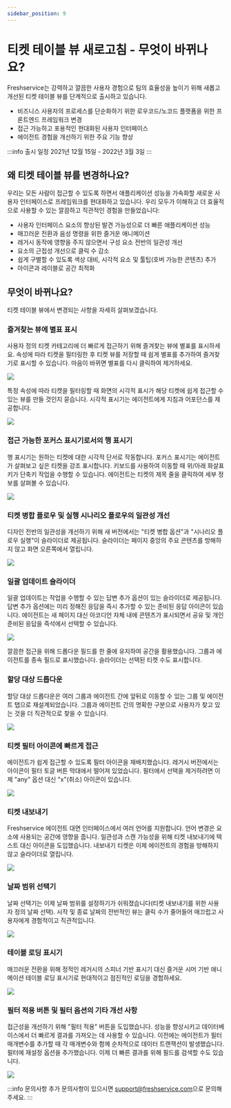 ```yaml
---
sidebar_position: 9
---
```


# 티켓 테이블 뷰 새로고침 - 무엇이 바뀌나요?

Freshservice는 강력하고 깔끔한 사용자 경험으로 팀의 효율성을 높이기 위해 새롭고 개선된 티켓 테이블 뷰를 단계적으로 출시하고 있습니다.

- 비즈니스 사용자의 프로세스를 단순화하기 위한 로우코드/노코드 플랫폼을 위한 프론트엔드 프레임워크 변경
- 접근 가능하고 포용적인 현대화된 사용자 인터페이스
- 에이전트 경험을 개선하기 위한 주요 기능 향상

:::info 출시 일정
2021년 12월 15일 - 2022년 3월 3일
:::

## 왜 티켓 테이블 뷰를 변경하나요?

우리는 모든 사람이 접근할 수 있도록 하면서 애플리케이션 성능을 가속화할 새로운 사용자 인터페이스로 프레임워크를 현대화하고 있습니다. 우리 모두가 이해하고 더 효율적으로 사용할 수 있는 깔끔하고 직관적인 경험을 만들었습니다:

- 사용자 인터페이스 요소의 향상된 발견 가능성으로 더 빠른 애플리케이션 성능
- 매끄러운 전환과 음성 명령을 위한 즐거운 애니메이션
- 레거시 동작에 영향을 주지 않으면서 구성 요소 전반의 일관성 개선
- 요소의 근접성 개선으로 클릭 수 감소
- 쉽게 구별할 수 있도록 색상 대비, 시각적 요소 및 툴팁(호버 가능한 콘텐츠) 추가
- 아이콘과 레이블로 공간 최적화

## 무엇이 바뀌나요?

티켓 테이블 뷰에서 변경되는 사항을 자세히 살펴보겠습니다.

### 즐겨찾는 뷰에 별표 표시

사용자 정의 티켓 카테고리에 더 빠르게 접근하기 위해 즐겨찾는 뷰에 별표를 표시하세요. 속성에 따라 티켓을 필터링한 후 티켓 뷰를 저장할 때 쉽게 별표를 추가하여 즐겨찾기로 표시할 수 있습니다. 마음이 바뀌면 별표를 다시 클릭하여 제거하세요.

<img src="https://s3.amazonaws.com/cdn.freshdesk.com/data/helpdesk/attachments/production/50004727326/original/dKyQo4Df4DFRVEf3GqxNE4SInQssifr9XQ.png?1644480066"  />

특정 속성에 따라 티켓을 필터링할 때 화면의 시각적 표시가 해당 티켓에 쉽게 접근할 수 있는 뷰를 만들 것인지 묻습니다. 시각적 표시기는 에이전트에게 지침과 어포던스를 제공합니다.

<img src="https://s3.amazonaws.com/cdn.freshdesk.com/data/helpdesk/attachments/production/50004728742/original/VL2_Y_5P4wVpGR9tQ_Fj13IQ7ATApYYf3w.png?1644488226"  />

### 접근 가능한 포커스 표시기로서의 행 표시기

행 표시기는 원하는 티켓에 대한 시각적 단서로 작동합니다. 포커스 표시기는 에이전트가 살펴보고 싶은 티켓을 강조 표시합니다. 키보드를 사용하여 이동할 때 위/아래 화살표 키가 단축키 작업을 수행할 수 있습니다. 에이전트는 티켓의 제목 줄을 클릭하여 세부 정보를 살펴볼 수 있습니다.

<img src="https://s3.amazonaws.com/cdn.freshdesk.com/data/helpdesk/attachments/production/50004728832/original/uq6-k9LCsE2R2Toa9fOYukaGWhzJXI94Og.png?1644488615"  />

### 티켓 병합 플로우 및 실행 시나리오 플로우의 일관성 개선

디자인 전반의 일관성을 개선하기 위해 새 버전에서는 "티켓 병합 옵션"과 "시나리오 플로우 실행"이 슬라이더로 제공됩니다. 슬라이더는 페이지 중앙의 주요 콘텐츠를 방해하지 않고 화면 오른쪽에서 열립니다.

<img src="https://s3.amazonaws.com/cdn.freshdesk.com/data/helpdesk/attachments/production/50004728896/original/r24YZU_2usNWK44Ki6DJaX4227743ACwQw.png?1644489142"  />

### 일괄 업데이트 슬라이더

일괄 업데이트는 작업을 수행할 수 있는 답변 추가 옵션이 있는 슬라이더로 제공됩니다. 답변 추가 옵션에는 미리 정해진 응답을 즉시 추가할 수 있는 준비된 응답 아이콘이 있습니다. 에이전트는 새 페이지 대신 아코디언 자체 내에 콘텐츠가 표시되면서 공유 및 개인 준비된 응답을 즉석에서 선택할 수 있습니다.

<img src="https://s3.amazonaws.com/cdn.freshdesk.com/data/helpdesk/attachments/production/50004728947/original/YAX19qfojfKjAgIdPHDDGJgg1HmufbNVGQ.png?1644489468"  />

깔끔한 접근을 위해 드롭다운 필드를 한 줄에 유지하여 공간을 활용했습니다. 그룹과 에이전트를 종속 필드로 표시했습니다. 슬라이더는 선택된 티켓 수도 표시합니다.

### 할당 대상 드롭다운

할당 대상 드롭다운은 여러 그룹과 에이전트 간에 앞뒤로 이동할 수 있는 그룹 및 에이전트 탭으로 재설계되었습니다. 그룹과 에이전트 간의 명확한 구분으로 사용자가 찾고 있는 것을 더 직관적으로 찾을 수 있습니다.

<img src="https://s3.amazonaws.com/cdn.freshdesk.com/data/helpdesk/attachments/production/50004729217/original/cJPFatudStI8K02W5wQdeVQGf_2gVh2BVA.png?1644490625"  />

### 티켓 필터 아이콘에 빠르게 접근

에이전트가 쉽게 접근할 수 있도록 필터 아이콘을 재배치했습니다. 레거시 버전에서는 아이콘이 필터 토글 버튼 막대에서 떨어져 있었습니다. 필터에서 선택을 제거하려면 이제 "any" 옵션 대신 "x"(취소) 아이콘이 있습니다.

<img src="https://s3.amazonaws.com/cdn.freshdesk.com/data/helpdesk/attachments/production/50004729268/original/u1uALWLas4TqQXKYkoD64E1rWwWfLaXA8A.png?1644490995"  />

### 티켓 내보내기

Freshservice 에이전트 대면 인터페이스에서 여러 언어를 지원합니다. 언어 변경은 요소에 사용되는 공간에 영향을 줍니다. 일관성과 스캔 가능성을 위해 티켓 내보내기에 텍스트 대신 아이콘을 도입했습니다. 내보내기 티켓은 이제 에이전트의 경험을 방해하지 않고 슬라이더로 열립니다.

<img src="https://s3.amazonaws.com/cdn.freshdesk.com/data/helpdesk/attachments/production/50004730527/original/tXA8Oc0PX-oUbvRK0EY80gwPNEJCDl6jaQ.png?1644498851"  />

### 날짜 범위 선택기

날짜 선택기는 이제 날짜 범위를 설정하기가 쉬워졌습니다(티켓 내보내기를 위한 사용자 정의 날짜 선택). 시작 및 종료 날짜의 전반적인 뷰는 클릭 수가 줄어들어 매끄럽고 사용자에게 경험적이고 직관적입니다.

<img src="https://s3.amazonaws.com/cdn.freshdesk.com/data/helpdesk/attachments/production/50004730589/original/dj4sPGSHSOIS7xwempsqu53Mn8Avwrfm1g.png?1644499032"  />

### 테이블 로딩 표시기

매끄러운 전환을 위해 정적인 레거시의 스피너 기반 표시기 대신 즐거운 시머 기반 애니메이션 테이블 로딩 표시기로 현대적이고 점진적인 로딩을 경험하세요.

<img src="https://s3.amazonaws.com/cdn.freshdesk.com/data/helpdesk/attachments/production/50004730609/original/L5pNvR7R3KJqhGGxu0C-pEAWX39IYO_P2Q.png?1644499118"  />

### 필터 적용 버튼 및 필터 옵션의 기타 개선 사항

접근성을 개선하기 위해 "필터 적용" 버튼을 도입했습니다. 성능을 향상시키고 데이터베이스에서 더 빠르게 결과를 가져오는 데 사용할 수 있습니다. 이전에는 에이전트가 필터 매개변수를 추가할 때 각 매개변수와 함께 순차적으로 데이터 트랜잭션이 발생했습니다. 필터에 재설정 옵션을 추가했습니다. 이제 더 빠른 결과를 위해 필드를 검색할 수도 있습니다.

<img src="https://s3.amazonaws.com/cdn.freshdesk.com/data/helpdesk/attachments/production/50004730648/original/KobChmmJ1z2RUz4gq5zQlItbeMOC9OLSYA.png?1644499263"  />

:::info 문의사항
추가 문의사항이 있으시면 [support@freshservice.com](mailto:support@freshservice.com)으로 문의해 주세요.
:::